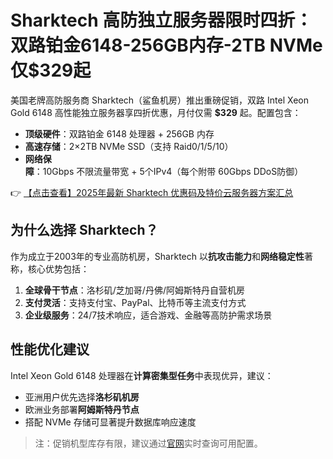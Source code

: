 # Sharktech 高防独立服务器限时四折：双路铂金6148-256GB内存-2TB NVMe 仅$329起

美国老牌高防服务商 Sharktech（鲨鱼机房）推出重磅促销，双路 Intel Xeon Gold 6148 高性能独立服务器享四折优惠，月付仅需 **$329** 起。配置包含：

- **顶级硬件**：双路铂金 6148 处理器 + 256GB 内存
- **高速存储**：2×2TB NVMe SSD（支持 Raid0/1/5/10）
- **网络保障**：10Gbps 不限流量带宽 + 5个IPv4（每个附带 60Gbps DDoS防御）

👉 [【点击查看】2025年最新 Sharktech 优惠码及特价云服务器方案汇总](https://bit.ly/Sharktech)

## 为什么选择 Sharktech？

作为成立于2003年的专业高防机房，Sharktech 以**抗攻击能力**和**网络稳定性**著称，核心优势包括：

1. **全球骨干节点**：洛杉矶/芝加哥/丹佛/阿姆斯特丹自营机房
2. **支付灵活**：支持支付宝、PayPal、比特币等主流支付方式
3. **企业级服务**：24/7技术响应，适合游戏、金融等高防护需求场景

## 性能优化建议

Intel Xeon Gold 6148 处理器在**计算密集型任务**中表现优异，建议：
- 亚洲用户优先选择**洛杉矶机房**
- 欧洲业务部署**阿姆斯特丹节点**
- 搭配 NVMe 存储可显著提升数据库响应速度

> 注：促销机型库存有限，建议通过[官网](https://bit.ly/Sharktech)实时查询可用配置。